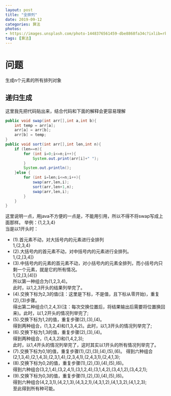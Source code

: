 ```yaml
---
layout: post
title: "全排列"
date: 2019-09-12
categories: 算法
photos:
- https://images.unsplash.com/photo-1448376561459-dbe8868fa34c?ixlib=rb-1.2.1&ixid=eyJhcHBfaWQiOjEyMDd9&auto=format&fit=crop&w=500&q=60
tags: [算法]
---
```


# 问题
生成n个元素的所有排列对象

## 递归生成
这里我先把代码贴出来，结合代码和下面的解释会更容易理解
```java
public void swap(int arr[],int a,int b){
    int temp = arr[a];
    arr[a] = arr[b];
    arr[b] = temp;
}
public void sort(int arr[],int len,int n){
    if (len==n){
        for (int i=0;i<=n;i++){
            System.out.print(arr[i]+" ");
        }
        System.out.println();
    }else {
        for (int i=len;i<=n;i++){
            swap(arr,len,i);
            sort(arr,len+1,n);
            swap(arr,len,i);
        }
    }
}
```
这里说明一点，用java不方便的一点是，不能用引用，所以不得不将swap写成上面那样。
举例：{1,2,3,4}  
当是以1开头时：

+ (1).首元素不动，对大括号内的元素进行全排列      
  1,{2,3,4}   
+ (2).大括号内的首元素不动，对中括号内的元素进行全排列。  
  1,{2,[3,4]}   
+ (3).中括号内的元素的首元素不动，对小括号内的元素全排列，而小括号内只剩一个元素，就是它的所有情况。  
  1,{2,[3,(4)]}  
  所以第一种组合为(1,2,3,4)。  
  此时，以1,2,3开头的结果列举完了。  
+ (4).交换下标为2,3的值(注：这里是下标，不是值，且下标从零开始)，重复(2),(3)步骤。  
  得出第二种组合(1,2,4,3)(注：每次交换位置后，将结果输出后需要将位置换回来)。此时，以1,2开头的情况列举完了;      
+ (5).交换下标为1,2的值，重复步骤(2),(3),(4)。  
  得到两种组合，(1,3,2,4)和(1,3,4,2)。此时，以1,3开头的情况列举完了;    
+ (6).交换下标为1,3的值，重复步骤(2),(3),(4)。  
  得到两种组合，(1,4,3,2)和(1,4,2,3);  
  此时，以1,4开头的情况列举完了，这时其实以1开头的所有情况列举完了。
+ (7).交换下标为0,1的值，重复步骤(1),(2),(3),(4),(5),(6)。
  得到六种组合(2,1,3,4),(2,1,4,3),(2,3,1,4),(2,3,4,1),(2,4,3,1),(2,4,1,3);  
+ (8).交换下标为0,2的值，重复步骤(1),(2),(3),(4),(5),(6)。  
  得到六种组合(3,2,1,4),(3,2,4,1),(3,1,2,4),(3,1,4,2),(3,4,1,2),(3,4,2,1);  
+ (9).交换下标为0,3的值，重复步骤(1),(2),(3),(4),(5),(6)。  
得到六种组合(4,2,3,1),(4,2,1,3),(4,3,2,1),(4,3,1,2),(4,1,3,2),(4,1,2,3);  
至此得到所有种可能。
